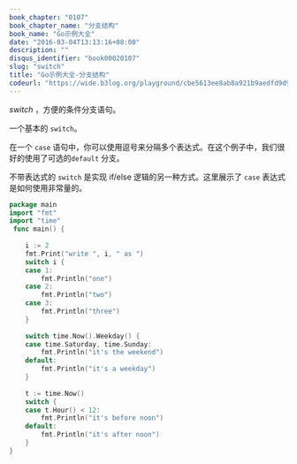 ```yaml
---
book_chapter: "0107"
book_chapter_name: "分支结构"
book_name: "Go示例大全"
date: "2016-03-04T13:13:16+08:00"
description: ""
disqus_identifier: "book00020107"
slug: "switch"
title: "Go示例大全-分支结构"
codeurl: "https://wide.b3log.org/playground/cbe5613ee8ab8a921b9aedfd9d93df2a.go"
---
```

 
_switch_ ，方便的条件分支语句。







一个基本的 `switch`。

在一个 `case` 语句中，你可以使用逗号来分隔多个表达式。在这个例子中，我们很好的使用了可选的`default` 分支。

不带表达式的 `switch` 是实现 if/else 逻辑的另一种方式。这里展示了 `case` 表达式是如何使用非常量的。
 

```go
package main  
import "fmt"
import "time"  
 func main() {  
 
    i := 2
    fmt.Print("write ", i, " as ")
    switch i {
    case 1:
        fmt.Println("one")
    case 2:
        fmt.Println("two")
    case 3:
        fmt.Println("three")
    }  
 
    switch time.Now().Weekday() {
    case time.Saturday, time.Sunday:
        fmt.Println("it's the weekend")
    default:
        fmt.Println("it's a weekday")
    }  
 
    t := time.Now()
    switch {
    case t.Hour() < 12:
        fmt.Println("it's before noon")
    default:
        fmt.Println("it's after noon")
    }
}  
```
